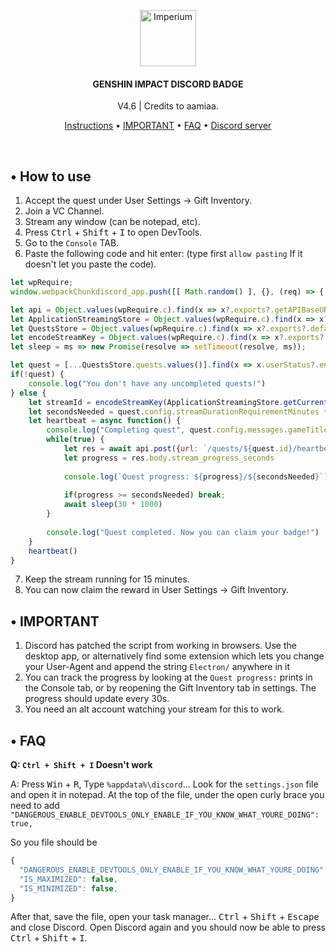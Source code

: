 <p align="center">
	<a href="https://discord.gg/"><img src=".assets/icon.ico" alt="Imperium" height="90" /></a>
</p>

<h4 align="center">GENSHIN IMPACT DISCORD BADGE</h4>
<p align="center">
	V4.6  |  Credits to aamiaa.
</p>

<p align="center">
	<a href="#-how-to-use">Instructions</a> •
	<a href="#-important">IMPORTANT</a> •
	<a href="#-faq">FAQ</a> •
	<a href="https://discord.gg/">Discord server</a>
</p>
<br/>

## • How to use

1. Accept the quest under User Settings -> Gift Inventory.
2. Join a VC Channel.
3. Stream any window (can be notepad, etc).
4. Press <kbd>Ctrl</kbd> + <kbd>Shift</kbd> + <kbd>I</kbd> to open DevTools.
5. Go to the `Console` TAB.
6. Paste the following code and hit enter:  (type first `allow pasting` If it doesn't let you paste the code).

```js
let wpRequire;
window.webpackChunkdiscord_app.push([[ Math.random() ], {}, (req) => { wpRequire = req; }]);

let api = Object.values(wpRequire.c).find(x => x?.exports?.getAPIBaseURL).exports.HTTP;
let ApplicationStreamingStore = Object.values(wpRequire.c).find(x => x?.exports?.default?.getStreamerActiveStreamMetadata).exports.default;
let QuestsStore = Object.values(wpRequire.c).find(x => x?.exports?.default?.getQuest).exports.default;
let encodeStreamKey = Object.values(wpRequire.c).find(x => x?.exports?.encodeStreamKey).exports.encodeStreamKey;
let sleep = ms => new Promise(resolve => setTimeout(resolve, ms));

let quest = [...QuestsStore.quests.values()].find(x => x.userStatus?.enrolledAt && !x.userStatus?.completedAt)
if(!quest) {
	console.log("You don't have any uncompleted quests!")
} else {
	let streamId = encodeStreamKey(ApplicationStreamingStore.getCurrentUserActiveStream())
	let secondsNeeded = quest.config.streamDurationRequirementMinutes * 60
	let heartbeat = async function() {
		console.log("Completing quest", quest.config.messages.gameTitle, "-", quest.config.messages.questName)
		while(true) {
			let res = await api.post({url: `/quests/${quest.id}/heartbeat`, body: {stream_key: streamId}})
			let progress = res.body.stream_progress_seconds
			
			console.log(`Quest progress: ${progress}/${secondsNeeded}`)
			
			if(progress >= secondsNeeded) break;
			await sleep(30 * 1000)
		}
		
		console.log("Quest completed. Now you can claim your badge!")
	}
	heartbeat()
}
```

7. Keep the stream running for 15 minutes.
8. You can now claim the reward in User Settings -> Gift Inventory.

## • IMPORTANT
1. Discord has patched the script from working in browsers. Use the desktop app, or alternatively find some extension which lets you change your User-Agent and append the string `Electron/` anywhere in it
2. You can track the progress by looking at the `Quest progress:` prints in the Console tab, or by reopening the Gift Inventory tab in settings. The progress should update every 30s.
3. You need an alt account watching your stream for this to work.

## • FAQ

**Q: `Ctrl + Shift + I` Doesn't work**

A: Press <kbd>Win</kbd> + <kbd>R</kbd>, Type `%appdata%\discord`... Look for the `settings.json` file and open it in notepad.
At the top of the file, under the open curly brace you need to add `"DANGEROUS_ENABLE_DEVTOOLS_ONLY_ENABLE_IF_YOU_KNOW_WHAT_YOURE_DOING": true,`

So you file should be

```js
{
  "DANGEROUS_ENABLE_DEVTOOLS_ONLY_ENABLE_IF_YOU_KNOW_WHAT_YOURE_DOING": true,
  "IS_MAXIMIZED": false,
  "IS_MINIMIZED": false,
}
```

After that, save the file, open your task manager... <kbd>Ctrl</kbd> + <kbd>Shift</kbd> + <kbd>Escape</kbd> and close Discord.
Open Discord again and you should now be able to press <kbd>Ctrl</kbd> + <kbd>Shift</kbd> + <kbd>I</kbd>.
